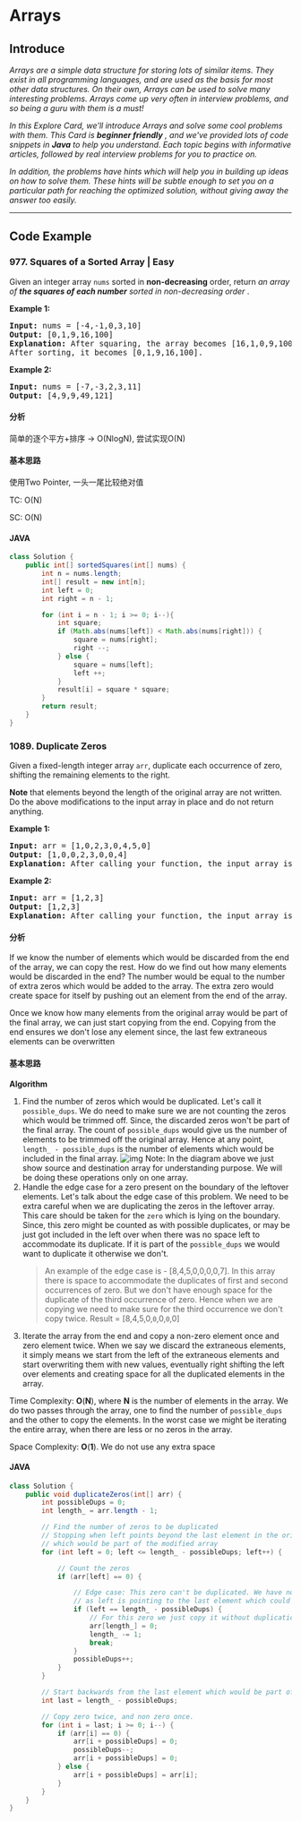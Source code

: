 # Arrays

## Introduce

*Arrays are a simple data structure for storing lots of similar items. They exist in all programming languages, and are used as the basis for most other data structures. On their own, Arrays can be used to solve many interesting problems. Arrays come up very often in interview problems, and so being a guru with them is a must!*

*In this Explore Card, we'll introduce Arrays and solve some cool problems with them. This Card is  **beginner friendly** , and we've provided lots of code snippets in **Java** to help you understand. Each topic begins with informative articles, followed by real interview problems for you to practice on.*

*In addition, the problems have hints which will help you in building up ideas on how to solve them. These hints will be subtle enough to set you on a particular path for reaching the optimized solution, without giving away the answer too easily.*

---

## Code Example

### 977. Squares of a Sorted Array | Easy

Given an integer array `nums` sorted in **non-decreasing** order, return  *an array of **the squares of each number** sorted in non-decreasing order* .

**Example 1:**

<pre><strong>Input:</strong> nums = [-4,-1,0,3,10]
<strong>Output:</strong> [0,1,9,16,100]
<strong>Explanation:</strong> After squaring, the array becomes [16,1,0,9,100].
After sorting, it becomes [0,1,9,16,100].
</pre>

**Example 2:**

<pre><strong>Input:</strong> nums = [-7,-3,2,3,11]
<strong>Output:</strong> [4,9,9,49,121]</pre>

#### 分析

简单的逐个平方+排序 -> O(NlogN), 尝试实现O(N)

#### 基本思路

使用Two Pointer, 一头一尾比较绝对值

TC: O(N)

SC: O(N)

#### JAVA

```java
class Solution {
	public int[] sortedSquares(int[] nums) {
		int n = nums.length;
		int[] result = new int[n];
		int left = 0;
		int right = n - 1;

		for (int i = n - 1; i >= 0; i--){
			int square;
			if (Math.abs(nums[left]) < Math.abs(nums[right])) {
				square = nums[right];
				right --;
			} else {
				square = nums[left];
				left ++;
			}
			result[i] = square * square;
		}
		return result;
	}
}
```

### 1089. Duplicate Zeros

Given a fixed-length integer array `arr`, duplicate each occurrence of zero, shifting the remaining elements to the right.

**Note** that elements beyond the length of the original array are not written. Do the above modifications to the input array in place and do not return anything.

**Example 1:**

<pre><strong>Input:</strong> arr = [1,0,2,3,0,4,5,0]
<strong>Output:</strong> [1,0,0,2,3,0,0,4]
<strong>Explanation:</strong> After calling your function, the input array is modified to: [1,0,0,2,3,0,0,4]
</pre>

**Example 2:**

<pre><strong>Input:</strong> arr = [1,2,3]
<strong>Output:</strong> [1,2,3]
<strong>Explanation:</strong> After calling your function, the input array is modified to: [1,2,3]</pre>

#### 分析

If we know the number of elements which would be discarded from the end of the array, we can copy the rest. How do we find out how many elements would be discarded in the end? The number would be equal to the number of extra zeros which would be added to the array. The extra zero would create space for itself by pushing out an element from the end of the array.

Once we know how many elements from the original array would be part of the final array, we can just start copying from the end. Copying from the end ensures we don't lose any element since, the last few extraneous elements can be overwritten

#### 基本思路

**Algorithm**

1. Find the number of zeros which would be duplicated. Let's call it `possible_dups`. We do need to make sure we are not counting the zeros which would be trimmed off. Since, the discarded zeros won't be part of the final array. The count of `possible_dups` would give us the number of elements to be trimmed off the original array. Hence at any point, `length_ - possible_dups` is the number of elements which would be included in the final array.
   ![img](https://leetcode.com/problems/duplicate-zeros/Figures/1089/1089_Duplicate_Zeros_4.png)
   Note: In the diagram above we just show source and destination array for understanding purpose. We will be doing these operations only on one array.
2. Handle the edge case for a zero present on the boundary of the leftover elements.
   Let's talk about the edge case of this problem. We need to be extra careful when we are duplicating the zeros in the leftover array. This care should be taken for the `zero` which is lying on the boundary. Since, this zero might be counted as with possible duplicates, or may be just got included in the left over when there was no space left to accommodate its duplicate. If it is part of the `possible_dups` we would want to duplicate it otherwise we don't.
   > An example of the edge case is - [8,4,5,0,0,0,0,7]. In this array there is space to accommodate the duplicates of first and second occurrences of zero. But we don't have enough space for the duplicate of the third occurrence of zero. Hence when we are copying we need to make sure for the third occurrence we don't copy twice. Result = [8,4,5,0,`0`,0,`0`,0]
   >
3. Iterate the array from the end and copy a non-zero element once and zero element twice. When we say we discard the extraneous elements, it simply means we start from the left of the extraneous elements and start overwriting them with new values, eventually right shifting the left over elements and creating space for all the duplicated elements in the array.

Time Complexity: **O**(**N**), where **N** is the number of elements in the array. We do two passes through the array, one to find the number of `possible_dups` and the other to copy the elements. In the worst case we might be iterating the entire array, when there are less or no zeros in the array.

Space Complexity: **O**(**1**). We do not use any extra space

#### JAVA

```java
class Solution {
    public void duplicateZeros(int[] arr) {
        int possibleDups = 0;
        int length_ = arr.length - 1;

        // Find the number of zeros to be duplicated
        // Stopping when left points beyond the last element in the original array
        // which would be part of the modified array
        for (int left = 0; left <= length_ - possibleDups; left++) {

            // Count the zeros
            if (arr[left] == 0) {

                // Edge case: This zero can't be duplicated. We have no more space,
                // as left is pointing to the last element which could be included  
                if (left == length_ - possibleDups) {
                    // For this zero we just copy it without duplication.
                    arr[length_] = 0;
                    length_ -= 1;
                    break;
                }
                possibleDups++;
            }
        }

        // Start backwards from the last element which would be part of new array.
        int last = length_ - possibleDups;

        // Copy zero twice, and non zero once.
        for (int i = last; i >= 0; i--) {
            if (arr[i] == 0) {
                arr[i + possibleDups] = 0;
                possibleDups--;
                arr[i + possibleDups] = 0;
            } else {
                arr[i + possibleDups] = arr[i];
            }
        }
    }
}
```
